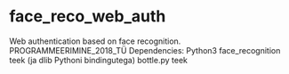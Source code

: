 # face_reco_web_auth
Web authentication based on face recognition. PROGRAMMEERIMINE_2018_TÜ
Dependencies:
Python3
face_recognition teek (ja dlib Pythoni bindingutega)
bottle.py teek
